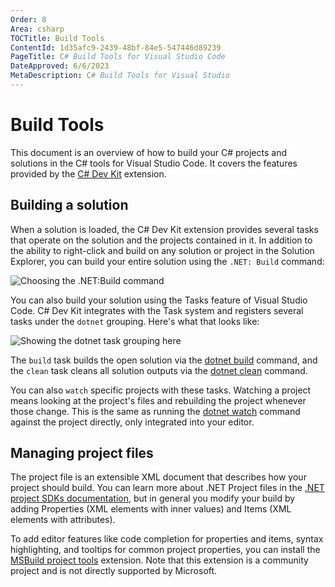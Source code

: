 ```yaml
---
Order: 8
Area: csharp
TOCTitle: Build Tools
ContentId: 1d35afc9-2439-48bf-84e5-547446d89239
PageTitle: C# Build Tools for Visual Studio Code
DateApproved: 6/6/2023
MetaDescription: C# Build Tools for Visual Studio
---
```


# Build Tools

This document is an overview of how to build your C# projects and solutions in the C# tools for Visual Studio Code. It covers the features provided by the [C# Dev Kit](https://marketplace.visualstudio.com/items?itemName=ms-dotnettools.csdevkit) extension.

## Building a solution

When a solution is loaded, the C# Dev Kit extension provides several tasks that operate on the solution and the projects contained in it. In addition to the ability to right-click and build on any solution or project in the Solution Explorer, you can build your entire solution using the `.NET: Build` command:

![Choosing the .NET:Build command](images/build-tools/net-build-command.gif)

You can also build your solution using the Tasks feature of Visual Studio Code. C# Dev Kit integrates with the Task system and registers several tasks under the `dotnet` grouping. Here's what that looks like:

![Showing the `dotnet` task grouping here](images/build-tools/show-dotnet-tasks.gif)

The `build` task builds the open solution via the [dotnet build](https://learn.microsoft.com/dotnet/core/tools/dotnet-build) command, and the `clean` task cleans all solution outputs via the [dotnet clean](https://learn.microsoft.com/dotnet/core/tools/dotnet-clean) command.

You can also `watch` specific projects with these tasks. Watching a project means looking at the project's files and rebuilding the project whenever those change. This is the same as running the [dotnet watch](https://learn.microsoft.com/dotnet/core/tools/dotnet-watch) command against the project directly, only integrated into your editor.

## Managing project files

The project file is an extensible XML document that describes how your project should build. You can learn more about .NET Project files in the [.NET project SDKs documentation](https://learn.microsoft.com/dotnet/core/project-sdk/overview), but in general you modify your build by adding Properties (XML elements with inner values) and Items (XML elements with attributes).

To add editor features like code completion for properties and items, syntax highlighting, and tooltips for common project properties, you can install the [MSBuild project tools](https://marketplace.visualstudio.com/items?itemName=tintoy.msbuild-project-tools) extension. Note that this extension is a community project and is not directly supported by Microsoft.
